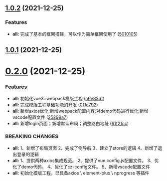 ## [1.0.2](https://github.com/17704889261/vue3-ts-webpack/compare/v1.0.1...v1.0.2) (2021-12-25)


### Features

* **all:** 完成了基本的框架搭建，可以作为简单框架使用了 ([5010105](https://github.com/17704889261/vue3-ts-webpack/commit/50101051d2e0087e732f6add8d0c60538ec78bd1))



## [1.0.1](https://github.com/17704889261/vue3-ts-webpack/compare/v0.2.0...v1.0.1) (2021-12-25)



# [0.2.0](https://github.com/17704889261/vue3-ts-webpack/compare/v0.1.0...v0.2.0) (2021-12-25)


### Features

* **all:** 初始化vue3+webpack模版工程 ([a6e83df](https://github.com/17704889261/vue3-ts-webpack/commit/a6e83df842282a1f5d1a74147685e0c4b446d9e5))
* **all:** 完成模版工程基础功能的开发 ([011a792](https://github.com/17704889261/vue3-ts-webpack/commit/011a7925fdd0704e4211690db636632ee1a3c41c))
* **all:** 新增axios优化;新增webpack配置内容;对demo代码进行优化;新增vscode配置文件 ([25299a7](https://github.com/17704889261/vue3-ts-webpack/commit/25299a7f6c1b10e596a0ea6e511fab3e0b2fd169))
* **all:** 新增login页面；新增默认布局；调整路由地址 ([61f21cc](https://github.com/17704889261/vue3-ts-webpack/commit/61f21cc2fbd9a7b19b8f8c4813a0286bea5d02f5))


### BREAKING CHANGES

* **all:** 1、新增了布局页面
 2、完成了侧导航
 3、建立了store的逻辑
 4、新增了退出登录的逻辑
* **all:** 1、提供两种axios集成规范。
 2、提供了vue.config.js配置文件。
 3、优化了demo代码。
 4、优化了cz-config文件。
 5、新增vscode配置文件
* **all:** 初始化模版工程，已具备axios \ element-plus \ nprogress 等插件



